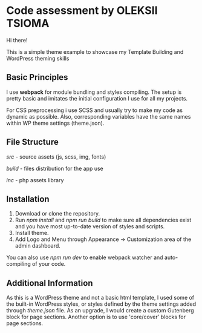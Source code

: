 # Code assessment by OLEKSII TSIOMA 

Hi there!

This is a simple theme example to showcase my Template Building and WordPress theming skills


## Basic Principles

I use __webpack__ for module bundling and styles compiling. The setup is pretty basic and imitates the initial configuration I use for all my projects.

For CSS preprocessing i use SCSS and usually try to make my code as dynamic as possible. Also, corresponding variables have the same names within WP theme settings (theme.json).



## File Structure 

*src* - source assets (js, scss, img, fonts)

*build* - files distribution for the app use

*inc* - php assets library


## Installation

1. Download or clone the repository.
2. Run *npm install* and *npm run build* to make sure all dependencies exist and you have most up-to-date version of styles and scripts.
3. Install theme.
4. Add Logo and Menu through Appearance -> Customization area of the admin dashboard.

You can also use *npm run dev* to enable webpack watcher and auto-compiling of your code.

## Additional Information

As this is a WordPress theme and not a basic html template, I used some of the built-in WordPress styles, or styles defined by the theme settings added through *theme.json* file. As an upgrade, I would create a custom Gutenberg block for page sections. Another option is to use 'core/cover' blocks for page sections.
